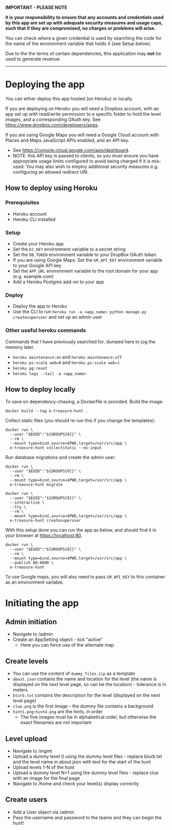 **IMPORTANT - PLEASE NOTE**

**It is your responsibility to ensure that any accounts and credentials used by
this app are set up with adequate security measures and usage caps, such that if
they are compromised, no charges or problems will arise.**

You can check where a given credential is used by searching the code for the
name of the environment variable that holds it (see Setup below).

Due to the the terms of certain dependencies, this application may **not** be
used to generate revenue.

---

# Deploying the app

You can either deploy this app hosted (on Heroku) or locally.

If you are deploying on Heroku you will need a Dropbox account, with an app set
up with read/write permission to a specific folder to hold the level images, and
a corresponding OAuth key.
See <https://www.dropbox.com/developers/apps>.

If you are using Google Maps you will need a Google Cloud account with Places
and Maps JavaScript APIs enabled, and an API key.

- See <https://console.cloud.google.com/apis/dashboard>.
- NOTE: this API key is passed to clients, so you must ensure you have
  appropriate usage limits configured to avoid being charged if it is
  mis-used. You may also wish to employ additional security measures e.g.
  configuring an allowed redirect URI.

## How to deploy using Heroku

### Prerequisites

- Heroku account
- Heroku CLI installed

### Setup

- Create your Heroku app
- Set the `DJ_KEY` environment variable to a secret string
- Set the `DB_TOKEN` environment variable to your DropBox OAuth token
- If you are using Google Maps: Set the `GM_API_KEY` environment variable to your
  Google API key
- Set the `APP_URL` environment variable to the root domain for your app (e.g.
  example.com)
- Add a Heroku Postgres add-on to your app

### Deploy

- Deploy the app to Heroku
- Use the CLI to run `heroku run -a <app_name> python manage.py createsuperuser`
  and set up an admin user

### Other useful heroku commands

Commands that I have previously searched for, dumped here to jog the memory
later.

- `heroku maintenance:on` and `heroku maintenance:off`
- `heroku ps:scale web=0` and `heroku ps:scale web=1`
- `heroku pg:reset`
- `heroku logs --tail -a <app_name>`

## How to deploy locally

To save on dependency-chasing, a Dockerfile is provided.
Build the image:

```
docker build --tag e-treasure-hunt .
```

Collect static files (you should re-run this if you change the templates):

```
docker run \
  --user "$EUID":"${GROUPS[0]}" \
  --rm \
  --mount type=bind,source=$PWD,target=/usr/src/app \
  e-treasure-hunt collectstatic --no-input
```

Run database migrations and create the admin user:

```
docker run \
  --user "$EUID":"${GROUPS[0]}" \
  --rm \
  --mount type=bind,source=$PWD,target=/usr/src/app \
  e-treasure-hunt migrate

docker run \
  --user "$EUID":"${GROUPS[0]}" \
  --interactive \
  --tty \
  --rm \
  --mount type=bind,source=$PWD,target=/usr/src/app \
  e-treasure-hunt createsuperuser
```

With this setup done you can run the app as below, and should find it in your
browser at <https://localhost:80>.

```
docker run \
  --user "$EUID":"${GROUPS[0]}" \
  --rm \
  --mount type=bind,source=$PWD,target=/usr/src/app \
  --publish 80:8000 \
  e-treasure-hunt
```

To use Google maps, you will also need to pass `GM_API_KEY` to this container as
an environment variable.

# Initiating the app

## Admin initiation

- Navigate to <domain>/admin
- Create an AppSetting object - tick "active"
  - Here you can force use of the alternate map

## Create levels

- You can use the content of `dummy_files.zip` as a template
- `about.json` contains the name and location for the level (the name is displayed
  on the _next_ level page, so can be the location) - tolerance is in meters
- `blurb.txt` contains the description for the level (displayed on the next level
  page)
- `clue.png` is the first image - the dummy file contains a background
- `hint1.png`-`hint4.png` are the hints, in order
  - The five images must be in alphabetical order, but otherwise the exact
    filenames are not important

## Level upload

- Navigate to <domain>/mgmt
- Upload a dummy level 0 using the dummy level files - replace blurb.txt and the
  level name in about.json with text for the start of the hunt
- Upload levels 1-N of the hunt
- Upload a dummy level N+1 using the dummy level files - replace clue with an
  image for the final page
- Navigate to <domain>/home and check your level(s) display correctly

## Create users

- Add a User object via <domain>/admin
- Pass the username and password to the teams and they can begin the hunt!
